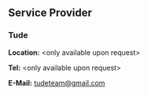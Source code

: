 
## Service Provider
### Tude


**Location:** &lt;only available upon request&gt;

**Tel:** &lt;only available upon request&gt;

**E-Mail:** [tudeteam@gmail.com](mailto:tudeteam@gmail.com)
